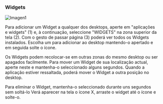 ### Widgets

![Imagen1](http://static.energysistem.com/images/manuals/39725/54ec61829e23a.jpg)

Para adicionar um Widget a qualquer dos desktops, aperte em "aplicações e widgets" (1) e, à continuação, seleccione "WIDGETS" na zona superior da tela (2). Com o gesto de passar página (3) poderá ver todos os Widgets instalados. Escolha um para adicionar ao desktop mantendo-o apertado e em seguida solte o ícone.

Os Widgets podem recolocar-se em outras zonas do mesmo desktop ou ser apagados facilmente. Para mover um Widget de sua localização actual, aperte neste e mantenha-o seleccionado alguns segundos. Quando a aplicação estiver ressaltada, poderá mover o Widget a outra posição no desktop.


Para eliminar o Widget, mantenha-o seleccionado durante uns segundos sem soltá-lo Verá aparecer na tela o ícone X, arraste o widget até o ícone e solte-o.



